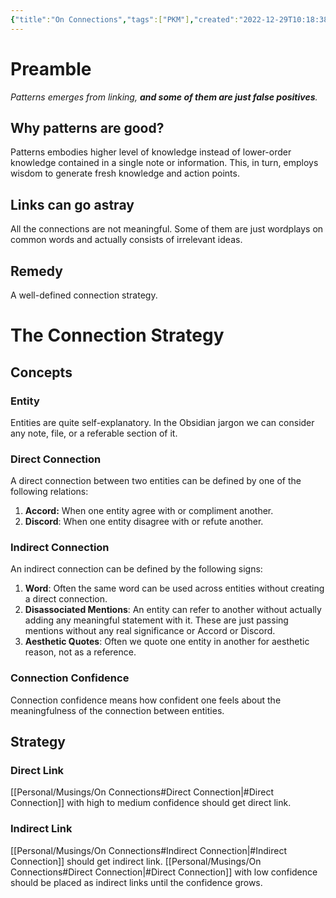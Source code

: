 ```yaml
---
{"title":"On Connections","tags":["PKM"],"created":"2022-12-29T10:18:38+06:00","updated":"2023-01-03T18:38:57+06:00","location":"Banani, Dhaka","dg-publish":true,"permalink":"/musings/on-connections/","dgPassFrontmatter":true}
---
```


# Preamble
*Patterns emerges from linking, **and some of them are just false positives**.*

## Why patterns are good?
Patterns embodies higher level of knowledge instead of lower-order knowledge contained in a single note or information. This, in turn, employs wisdom to generate fresh knowledge and action points.

## Links can go astray
All the connections are not meaningful. Some of them are just wordplays on common words and actually consists of irrelevant ideas.

## Remedy
A well-defined connection strategy.

# The Connection Strategy

## Concepts

### Entity
Entities are quite self-explanatory. In the Obsidian jargon we can consider any note, file, or a referable section of it.

### Direct Connection
A direct connection between two entities can be defined by one of the following relations:
1. **Accord:** When one entity agree with or compliment another.
2. **Discord**: When one entity disagree with or refute another.

### Indirect Connection
An indirect connection can be defined by the following signs:
1. **Word**: Often the same word can be used across entities without creating a direct connection.
2. **Disassociated Mentions**: An entity can refer to another without actually adding any meaningful statement with it. These are just passing mentions without any real significance or Accord or Discord.
3. **Aesthetic Quotes**: Often we quote one entity in another for aesthetic reason, not as a reference.

### Connection Confidence
Connection confidence means how confident one feels about the meaningfulness of the connection between entities.

## Strategy

### Direct Link
[[Personal/Musings/On Connections#Direct Connection\|#Direct Connection]] with high to medium confidence should get direct link.

### Indirect Link
[[Personal/Musings/On Connections#Indirect Connection\|#Indirect Connection]] should get indirect link.
[[Personal/Musings/On Connections#Direct Connection\|#Direct Connection]] with low confidence should be placed as indirect links until the confidence grows.